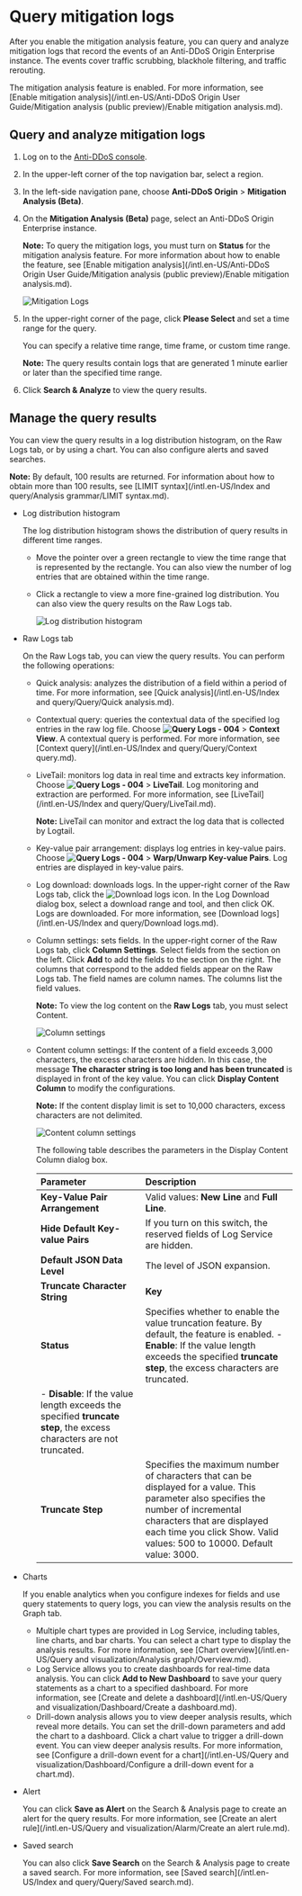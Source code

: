 # Query mitigation logs

After you enable the mitigation analysis feature, you can query and analyze mitigation logs that record the events of an Anti-DDoS Origin Enterprise instance. The events cover traffic scrubbing, blackhole filtering, and traffic rerouting.

The mitigation analysis feature is enabled. For more information, see [Enable mitigation analysis](/intl.en-US/Anti-DDoS Origin User Guide/Mitigation analysis (public preview)/Enable mitigation analysis.md).

## Query and analyze mitigation logs

1.  Log on to the [Anti-DDoS console](https://yundun.console.aliyun.com/?p=ddos).

2.  In the upper-left corner of the top navigation bar, select a region.

3.  In the left-side navigation pane, choose **Anti-DDoS Origin** \> **Mitigation Analysis \(Beta\)**.

4.  On the **Mitigation Analysis \(Beta\)** page, select an Anti-DDoS Origin Enterprise instance.

    **Note:** To query the mitigation logs, you must turn on **Status** for the mitigation analysis feature. For more information about how to enable the feature, see [Enable mitigation analysis](/intl.en-US/Anti-DDoS Origin User Guide/Mitigation analysis (public preview)/Enable mitigation analysis.md).

    ![Mitigation Logs](https://static-aliyun-doc.oss-cn-hangzhou.aliyuncs.com/assets/img/en-US/8958034061/p170878.png)

5.  In the upper-right corner of the page, click **Please Select** and set a time range for the query.

    You can specify a relative time range, time frame, or custom time range.

    **Note:** The query results contain logs that are generated 1 minute earlier or later than the specified time range.

6.  Click **Search & Analyze** to view the query results.


## Manage the query results

You can view the query results in a log distribution histogram, on the Raw Logs tab, or by using a chart. You can also configure alerts and saved searches.

**Note:** By default, 100 results are returned. For information about how to obtain more than 100 results, see [LIMIT syntax](/intl.en-US/Index and query/Analysis grammar/LIMIT syntax.md).

-   Log distribution histogram

    The log distribution histogram shows the distribution of query results in different time ranges.

    -   Move the pointer over a green rectangle to view the time range that is represented by the rectangle. You can also view the number of log entries that are obtained within the time range.
    -   Click a rectangle to view a more fine-grained log distribution. You can also view the query results on the Raw Logs tab.

        ![Log distribution histogram](https://static-aliyun-doc.oss-cn-hangzhou.aliyuncs.com/assets/img/en-US/1523359951/p12708.png)

-   Raw Logs tab

    On the Raw Logs tab, you can view the query results. You can perform the following operations:

    -   Quick analysis: analyzes the distribution of a field within a period of time. For more information, see [Quick analysis](/intl.en-US/Index and query/Query/Quick analysis.md).
    -   Contextual query: queries the contextual data of the specified log entries in the raw log file. Choose **![Query Logs - 004](https://static-aliyun-doc.oss-cn-hangzhou.aliyuncs.com/assets/img/en-US/0484688951/p103516.png)** \> **Context View**. A contextual query is performed. For more information, see [Context query](/intl.en-US/Index and query/Query/Context query.md).
    -   LiveTail: monitors log data in real time and extracts key information. Choose **![Query Logs - 004](https://static-aliyun-doc.oss-cn-hangzhou.aliyuncs.com/assets/img/en-US/0484688951/p103516.png)** \> **LiveTail**. Log monitoring and extraction are performed. For more information, see [LiveTail](/intl.en-US/Index and query/Query/LiveTail.md).

        **Note:** LiveTail can monitor and extract the log data that is collected by Logtail.

    -   Key-value pair arrangement: displays log entries in key-value pairs. Choose **![Query Logs - 004](https://static-aliyun-doc.oss-cn-hangzhou.aliyuncs.com/assets/img/en-US/0484688951/p103516.png)** \> **Warp/Unwarp Key-value Pairs**. Log entries are displayed in key-value pairs.
    -   Log download: downloads logs. In the upper-right corner of the Raw Logs tab, click the ![Download logs](https://static-aliyun-doc.oss-cn-hangzhou.aliyuncs.com/assets/img/en-US/8605813061/p103211.png) icon. In the Log Download dialog box, select a download range and tool, and then click OK. Logs are downloaded. For more information, see [Download logs](/intl.en-US/Index and query/Download logs.md).
    -   Column settings: sets fields. In the upper-right corner of the Raw Logs tab, click **Column Settings**. Select fields from the section on the left. Click **Add** to add the fields to the section on the right. The columns that correspond to the added fields appear on the Raw Logs tab. The field names are column names. The columns list the field values.

        **Note:** To view the log content on the **Raw Logs** tab, you must select Content.

        ![Column settings](https://static-aliyun-doc.oss-cn-hangzhou.aliyuncs.com/assets/img/en-US/0484688951/p12709.png)

    -   Content column settings: If the content of a field exceeds 3,000 characters, the excess characters are hidden. In this case, the message **The character string is too long and has been truncated** is displayed in front of the key value. You can click **Display Content Column** to modify the configurations.

        **Note:** If the content display limit is set to 10,000 characters, excess characters are not delimited.

        ![Content column settings](https://static-aliyun-doc.oss-cn-hangzhou.aliyuncs.com/assets/img/en-US/0484688951/p21106.png)

        The following table describes the parameters in the Display Content Column dialog box.

        |Parameter|Description|
        |:--------|:----------|
        |**Key-Value Pair Arrangement**|Valid values: **New Line** and **Full Line**.|
        |**Hide Default Key-value Pairs**|If you turn on this switch, the reserved fields of Log Service are hidden.|
        |**Default JSON Data Level**|The level of JSON expansion.|
        |**Truncate Character String**|**Key**|The key of the truncated value. By default, a field value is truncated if it contains more than 3,000 characters. The value of this parameter is null if no field values exceed 3,000 characters.|
        |**Status**|Specifies whether to enable the value truncation feature. By default, the feature is enabled.         -   **Enable**: If the value length exceeds the specified **truncate step**, the excess characters are truncated.
        -   **Disable**: If the value length exceeds the specified **truncate step**, the excess characters are not truncated. |
        |**Truncate Step**|Specifies the maximum number of characters that can be displayed for a value. This parameter also specifies the number of incremental characters that are displayed each time you click Show. Valid values: 500 to 10000. Default value: 3000. |

-   Charts

    If you enable analytics when you configure indexes for fields and use query statements to query logs, you can view the analysis results on the Graph tab.

    -   Multiple chart types are provided in Log Service, including tables, line charts, and bar charts. You can select a chart type to display the analysis results. For more information, see [Chart overview](/intl.en-US/Query and visualization/Analysis graph/Overview.md).
    -   Log Service allows you to create dashboards for real-time data analysis. You can click **Add to New Dashboard** to save your query statements as a chart to a specified dashboard. For more information, see [Create and delete a dashboard](/intl.en-US/Query and visualization/Dashboard/Create a dashboard.md).
    -   Drill-down analysis allows you to view deeper analysis results, which reveal more details. You can set the drill-down parameters and add the chart to a dashboard. Click a chart value to trigger a drill-down event. You can view deeper analysis results. For more information, see [Configure a drill-down event for a chart](/intl.en-US/Query and visualization/Dashboard/Configure a drill-down event for a chart.md).
-   Alert

    You can click **Save as Alert** on the Search & Analysis page to create an alert for the query results. For more information, see [Create an alert rule](/intl.en-US/Query and visualization/Alarm/Create an alert rule.md).

-   Saved search

    You can also click **Save Search** on the Search & Analysis page to create a saved search. For more information, see [Saved search](/intl.en-US/Index and query/Query/Saved search.md).



